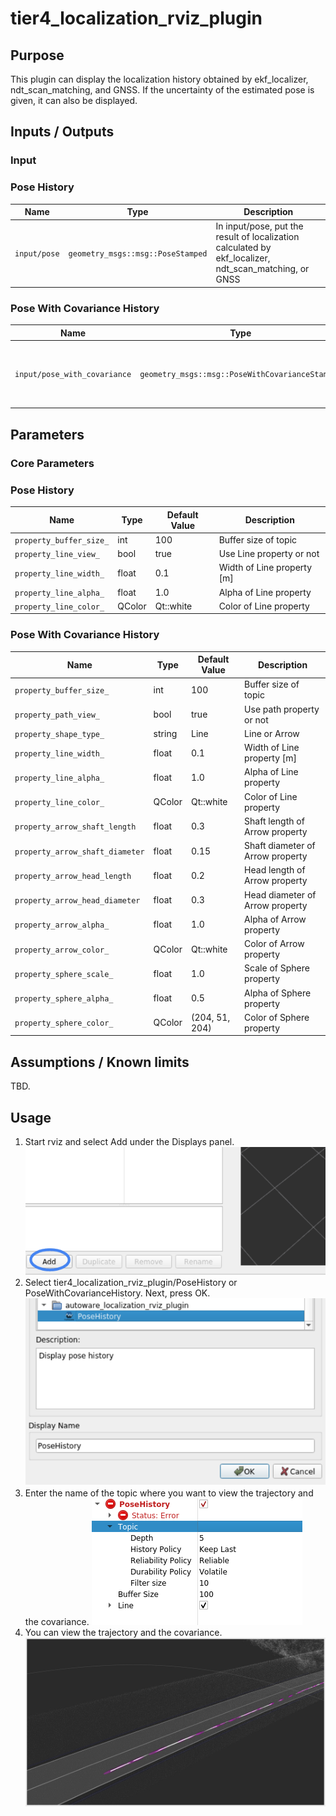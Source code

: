 # tier4_localization_rviz_plugin

## Purpose

This plugin can display the localization history obtained by ekf_localizer, ndt_scan_matching, and GNSS.
If the uncertainty of the estimated pose is given, it can also be displayed.

## Inputs / Outputs

### Input

### Pose History

| Name         | Type                              | Description                                                                                           |
| ------------ | --------------------------------- | ----------------------------------------------------------------------------------------------------- |
| `input/pose` | `geometry_msgs::msg::PoseStamped` | In input/pose, put the result of localization calculated by ekf_localizer, ndt_scan_matching, or GNSS |

### Pose With Covariance History

| Name                         | Type                                            | Description                                                                                                           |
| ---------------------------- | ----------------------------------------------- | --------------------------------------------------------------------------------------------------------------------- |
| `input/pose_with_covariance` | `geometry_msgs::msg::PoseWithCovarianceStamped` | In input/pose_with_covariance, put the result of localization calculated by ekf_localizer, ndt_scan_matching, or GNSS |

## Parameters

### Core Parameters

### Pose History

| Name                    | Type   | Default Value | Description                |
| ----------------------- | ------ | ------------- | -------------------------- |
| `property_buffer_size_` | int    | 100           | Buffer size of topic       |
| `property_line_view_`   | bool   | true          | Use Line property or not   |
| `property_line_width_`  | float  | 0.1           | Width of Line property [m] |
| `property_line_alpha_`  | float  | 1.0           | Alpha of Line property     |
| `property_line_color_`  | QColor | Qt::white     | Color of Line property     |

### Pose With Covariance History

| Name                            | Type   | Default Value  | Description                      |
| ------------------------------- | ------ | -------------- | -------------------------------- |
| `property_buffer_size_`         | int    | 100            | Buffer size of topic             |
| `property_path_view_`           | bool   | true           | Use path property or not         |
| `property_shape_type_`          | string | Line           | Line or Arrow                    |
| `property_line_width_`          | float  | 0.1            | Width of Line property [m]       |
| `property_line_alpha_`          | float  | 1.0            | Alpha of Line property           |
| `property_line_color_`          | QColor | Qt::white      | Color of Line property           |
| `property_arrow_shaft_length`   | float  | 0.3            | Shaft length of Arrow property   |
| `property_arrow_shaft_diameter` | float  | 0.15           | Shaft diameter of Arrow property |
| `property_arrow_head_length`    | float  | 0.2            | Head length of Arrow property    |
| `property_arrow_head_diameter`  | float  | 0.3            | Head diameter of Arrow property  |
| `property_arrow_alpha_`         | float  | 1.0            | Alpha of Arrow property          |
| `property_arrow_color_`         | QColor | Qt::white      | Color of Arrow property          |
| `property_sphere_scale_`        | float  | 1.0            | Scale of Sphere property         |
| `property_sphere_alpha_`        | float  | 0.5            | Alpha of Sphere property         |
| `property_sphere_color_`        | QColor | (204, 51, 204) | Color of Sphere property         |

## Assumptions / Known limits

TBD.

## Usage

1. Start rviz and select Add under the Displays panel.
   ![select_add](./images/select_add.png)
2. Select tier4_localization_rviz_plugin/PoseHistory or PoseWithCovarianceHistory. Next, press OK.
   ![select_localization_plugin](./images/select_localization_plugin.png)
3. Enter the name of the topic where you want to view the trajectory and the covariance.
   ![select_topic_name](./images/select_topic_name.png)
4. You can view the trajectory and the covariance.
   ![ex_pose_with_covariance_history](./images/ex_pose_with_covariance_history.png)
